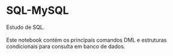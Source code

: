 # SQL-MySQL
Estudo de SQL.
<br>
<br>
Este notebook contém os principais comandos DML e estruturas condicionais para consulta em banco de dados.
